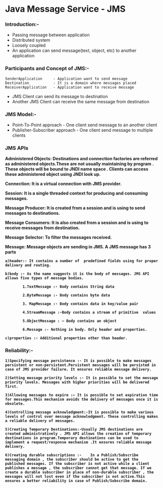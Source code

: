 <h1>Java Message Service - JMS</h1>

<h3>Introduction:-</h3>

- Passing message between application
- Distributed system
- Loosely coupled
- An application can send message(text, object, etc) to another application


<h3>Participants and Concept of JMS:-</h3>

	SenderApplication     - Application want to send message
	Destination           - It is a domain where messages placed
	ReceiverApplication   - Application want to receive message
	
- JMS Client can send its message to destination
- Another JMS Client can receive the same message from destination 


<h3>JMS Model:-</h3>

- Point-To-Point approach        - One client send message to an another client
- Publisher-Subscriber approach  - One client send message to multiple clients

<h3>JMS APIs</h3>

<b>Administered Objects:<b> Destinations and connection factories are referred as administered objects.These are not usually maintaining by program . These objects will be bound to JNDI  name space . Clients can access these administered object using JNDI look up.

<b>Connection:</b> It is a virtual connection with JMS provider.

<b>Session:</b> It is a single threaded  context for producing and consuming messages.

<b>Message Producer:</b> It is created from a session and is using to send messages to destinations.

<b>Message Consumers:</b> It is also created from a session and is using to receive messages from destination.

<b>Message Selector:</b> To filter the messages received.

<b>Message:</b> Message objects are sending in JMS. A JMS message has 3 parts

	a)header:- It contains a number of  predefined fields using for proper delivery and routing.
	
	b)body :- As the name suggests it is the body of messages. JMS API allows five types of message bodies.

	        1.TextMessage :- Body contains String data
	
	        2.ByteMessage :- Body contains byte data
	
	        3. MapMessage :- Body contains data in key/value pair
	
	        4.StreamMessage :-Body contains a stream of primitive  values
	
	        5.ObjectMessage : – Body contains an object
	
	        6.Message :- Nothing in body. Only header and properties.
	
	c)properties :- Additional properties other than header.


<h3>Reliability:-</h3>

	1)Specifying message persistence :- It is possible to make messages persistent or non-persistent.Persistent messages will be persisted in case of JMS provider failure. It ensures reliable message delivery.
	
	2)Setting message priority levels :- It is possible to set the message priority levels. Messages with higher priorities will be delivered first.
	
	3)Allowing messages to expire :– It is possible to set expiration time for messages.This mechanism avoids the delivery of messages once it is obsolete.
	
	4)Controlling message acknowledgment:-It is possible to make various levels of control over message acknowledgment. These controlling makes a reliable delivery of messages.
	
	5)Creating Temporary Destinations:-Usually JMS destinations are created administratively . JMS API allows the creation of temporary destinations in program.Temporary destinations can be used to implement a request/response mechanism .It ensures reliable message delivery.
	
	6)Creating durable subscriptions :-    In a Publish/Subscribe messaging domain , the subscriber should be active to get the published messages. If the subscriber is not active while a client publishes a message , the subscriber cannot get that message. If we create a durable subscriber in place of non-durable subscriber , the messages will not lost even if the subscriber is not active.This ensures a better reliability in case of Publish/Subscribe domain.
	
	